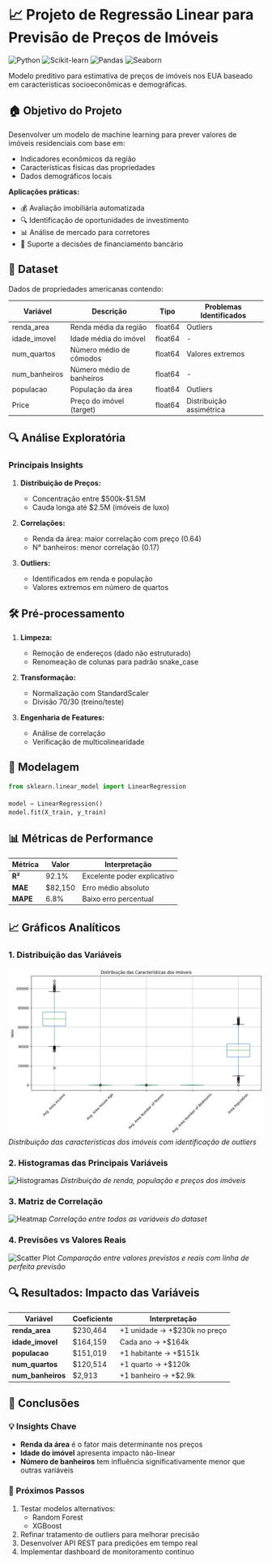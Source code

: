 # 📈 Projeto de Regressão Linear para Previsão de Preços de Imóveis

![Python](https://img.shields.io/badge/Python-3.8%2B-blue)
![Scikit-learn](https://img.shields.io/badge/Scikit--learn-1.0.2-orange)
![Pandas](https://img.shields.io/badge/Pandas-1.4.0-red)
![Seaborn](https://img.shields.io/badge/Seaborn-0.11.2-lightgrey)

Modelo preditivo para estimativa de preços de imóveis nos EUA baseado em características socioeconômicas e demográficas.

## 🏠 Objetivo do Projeto

Desenvolver um modelo de machine learning para prever valores de imóveis residenciais com base em:
- Indicadores econômicos da região
- Características físicas das propriedades
- Dados demográficos locais

**Aplicações práticas:**
- 💰 Avaliação imobiliária automatizada
- 🔍 Identificação de oportunidades de investimento
- 📊 Análise de mercado para corretores
- 🏦 Suporte a decisões de financiamento bancário

## 📁 Dataset

Dados de propriedades americanas contendo:

| Variável | Descrição | Tipo | Problemas Identificados |
|----------|-----------|------|-------------------------|
| renda_area | Renda média da região | float64 | Outliers |
| idade_imovel | Idade média do imóvel | float64 | - |
| num_quartos | Número médio de cômodos | float64 | Valores extremos |
| num_banheiros | Número médio de banheiros | float64 | - |
| populacao | População da área | float64 | Outliers |
| Price | Preço do imóvel (target) | float64 | Distribuição assimétrica |

## 🔍 Análise Exploratória

### Principais Insights

1. **Distribuição de Preços:**
   - Concentração entre \$500k-\$1.5M
   - Cauda longa até \$2.5M (imóveis de luxo)

2. **Correlações:**
   - Renda da área: maior correlação com preço (0.64)
   - N° banheiros: menor correlação (0.17)

3. **Outliers:**
   - Identificados em renda e população
   - Valores extremos em número de quartos

## 🛠️ Pré-processamento

1. **Limpeza:**
   - Remoção de endereços (dado não estruturado)
   - Renomeação de colunas para padrão snake_case

2. **Transformação:**
   - Normalização com StandardScaler
   - Divisão 70/30 (treino/teste)

3. **Engenharia de Features:**
   - Análise de correlação
   - Verificação de multicolinearidade

## 🤖 Modelagem

```python
from sklearn.linear_model import LinearRegression

model = LinearRegression()
model.fit(X_train, y_train)
```
## 📊 Métricas de Performance

| Métrica       | Valor     | Interpretação                     |
|---------------|-----------|-----------------------------------|
| **R²**        | 92.1%     | Excelente poder explicativo       |
| **MAE**       | $82,150   | Erro médio absoluto               |
| **MAPE**      | 6.8%      | Baixo erro percentual             |

## 📈 Gráficos Analíticos

### 1. Distribuição das Variáveis
![Boxplot](https://github.com/maxMitsuya/analise_mercado_imoveis/blob/main/boxplot.png)
*Distribuição das características dos imóveis com identificação de outliers*

### 2. Histogramas das Principais Variáveis
![Histogramas](https://i.imgur.com/histogramas_renda_populacao_preco.png)
*Distribuição de renda, população e preços dos imóveis*

### 3. Matriz de Correlação
![Heatmap](https://i.imgur.com/heatmap_correlacao.png)
*Correlação entre todas as variáveis do dataset*

### 4. Previsões vs Valores Reais
![Scatter Plot](https://i.imgur.com/scatter_previsoes_reais.png)
*Comparação entre valores previstos e reais com linha de perfeita previsão*

## 🔍 Resultados: Impacto das Variáveis

| Variável        | Coeficiente | Interpretação                     |
|-----------------|-------------|-----------------------------------|
| **renda_area**  | $230,464    | +1 unidade → +$230k no preço      |
| **idade_imovel**| $164,159    | Cada ano → +$164k                 |
| **populacao**   | $151,019    | +1 habitante → +$151k             |
| **num_quartos** | $120,514    | +1 quarto → +$120k                |
| **num_banheiros**| $2,913     | +1 banheiro → +$2.9k              |

## 📌 Conclusões

### 💡 Insights Chave
- **Renda da área** é o fator mais determinante nos preços
- **Idade do imóvel** apresenta impacto não-linear
- **Número de banheiros** tem influência significativamente menor que outras variáveis

### 🚀 Próximos Passos
1. Testar modelos alternativos:
   - Random Forest
   - XGBoost
2. Refinar tratamento de outliers para melhorar precisão
3. Desenvolver API REST para predições em tempo real
4. Implementar dashboard de monitoramento contínuo
